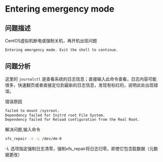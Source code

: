# Entering emergency mode

## 问题描述

CentOS虚拟机断电或强制关机，再开机出现问题

```bash
Entering emergency mode. Exit the shell to continue.
```

## 问题分析

这里的 `journalctl` 是查看系统的日志信息；直接输入此命令查看，日志内容可能很多，快速翻页或者直接定位到最新的日志信息，发现有标红的，说明此处出现错误。

错误原因

```bash
failed to mount /sysroot.
Dependency failed for Initrd root File System.
Dependency failed for Reload configuration from the Real Root.
```

解决问题,输入命令

```bash
xfs_repair -v -L /dev/dm-0
```

-L 选项指定强制日志清零，强制xfs_repair将日志归零，即使它包含脏数据（元数据更改）
